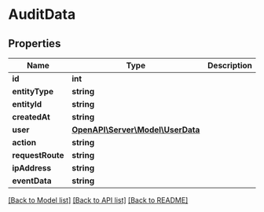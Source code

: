 # AuditData

## Properties
Name | Type | Description | Notes
------------ | ------------- | ------------- | -------------
**id** | **int** |  | 
**entityType** | **string** |  | 
**entityId** | **string** |  | 
**createdAt** | **string** |  | 
**user** | [**OpenAPI\Server\Model\UserData**](UserData.md) |  | [optional] 
**action** | **string** |  | 
**requestRoute** | **string** |  | [optional] 
**ipAddress** | **string** |  | [optional] 
**eventData** | **string** |  | 

[[Back to Model list]](../README.md#documentation-for-models) [[Back to API list]](../README.md#documentation-for-api-endpoints) [[Back to README]](../README.md)



